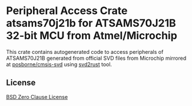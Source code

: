 # Peripheral Access Crate atsams70j21b for ATSAMS70J21B 32-bit MCU from Atmel/Microchip

This crate contains autogenerated code to access peripherals of ATSAMS70J21B generated from official SVD files from Microchip mirrored at [posborne/cmsis-svd](https://github.com/posborne/cmsis-svd) using [svd2rust](https://github.com/rust-embedded/svd2rust/) tool.

## License

[BSD Zero Clause License](https://choosealicense.com/licenses/0bsd/)
